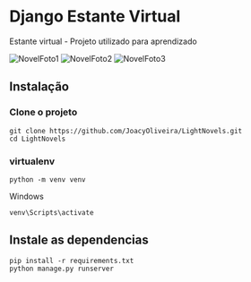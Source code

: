 # Django Estante Virtual
Estante virtual - Projeto utilizado para aprendizado

![NovelFoto1](/uploads/44dba61b2610b2d6958a02e2cfe4e7f0/NovelFoto1.png)
![NovelFoto2](/uploads/03015c90d32dadd2e4dca0f67fd8c026/NovelFoto2.png)
![NovelFoto3](/uploads/67da7741fbb62dfbe9c1d6263cb9895b/NovelFoto3.png)

## Instalação

### Clone o projeto
```
git clone https://github.com/JoacyOliveira/LightNovels.git
cd LightNovels 
```

### virtualenv
```
python -m venv venv
```
Windows
```
venv\Scripts\activate
```



## Instale as dependencias
```
pip install -r requirements.txt
python manage.py runserver
```
